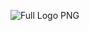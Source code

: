 ![Full Logo PNG](https://user-images.githubusercontent.com/51400137/213373906-2bc4fa28-0981-4f35-808c-4dca3ecfea5a.png)
